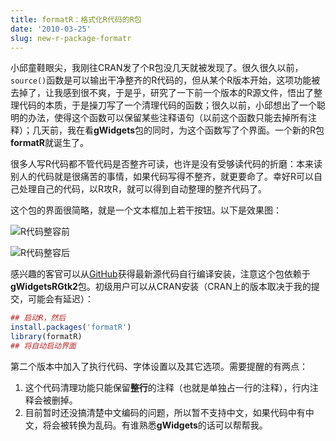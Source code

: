 ```yaml
---
title: formatR：格式化R代码的R包
date: '2010-03-25'
slug: new-r-package-formatr
---
```


小邱童鞋眼尖，我刚往CRAN发了个R包没几天就被发现了。很久很久以前，`source()`函数是可以输出干净整齐的R代码的，但从某个R版本开始，这项功能被去掉了，让我感到很不爽，于是乎，研究了一下前一个版本的R源文件，悟出了整理代码的本质，于是操刀写了一个清理代码的函数；很久以前，小邱想出了一个聪明的办法，使得这个函数可以保留某些注释语句（以前这个函数只能去掉所有注释）；几天前，我在看**gWidgets**包的同时，为这个函数写了个界面。一个新的R包**formatR**就诞生了。

很多人写R代码都不管代码是否整齐可读，也许是没有受够读代码的折磨：本来读别人的代码就是很痛苦的事情，如果代码写得不整齐，就更要命了。幸好R可以自己处理自己的代码，以R攻R，就可以得到自动整理的整齐代码了。

这个包的界面很简略，就是一个文本框加上若干按钮。以下是效果图：

![R代码整容前](https://db.yihui.name/imgur/Y55lL.png)

![R代码整容后](https://db.yihui.name/imgur/v141t.png)

感兴趣的客官可以从[GitHub](https://github.com/yihui/formatR)获得最新源代码自行编译安装，注意这个包依赖于**gWidgetsRGtk2**包。初级用户可以从CRAN安装（CRAN上的版本取决于我的提交，可能会有延迟）：

```r
## 启动R，然后
install.packages('formatR')
library(formatR)
## 将自动启动界面
```

第二个版本中加入了执行代码、字体设置以及其它选项。需要提醒的有两点：

1. 这个代码清理功能只能保留**整行**的注释（也就是单独占一行的注释），行内注释会被删掉。
2. 目前暂时还没搞清楚中文编码的问题，所以暂不支持中文，如果代码中有中文，将会被转换为乱码。有谁熟悉**gWidgets**的话可以帮帮我。
